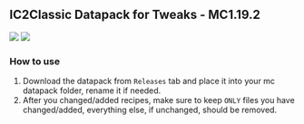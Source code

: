 ## IC2Classic Datapack for Tweaks - MC1.19.2

<a href="https://www.curseforge.com/minecraft/mc-mods/ic2-classic/files/5230420"><img src="https://img.shields.io/badge/Datapack%20Version-1f425f.svg" style="max-width:100%;"></a>
<a href="https://www.curseforge.com/minecraft/mc-mods/ic2-classic/files/5230420"><img src="https://img.shields.io/badge/IC2Classic-2.0.9.2-1f425f.svg?color=C39C5F" style="max-width:100%;"></a>
### How to use

1. Download the datapack from `Releases` tab and place it into your mc datapack folder, rename it if needed.
2. After you changed/added recipes, make sure to keep `ONLY` files you have changed/added, everything else, if unchanged, should be removed.
